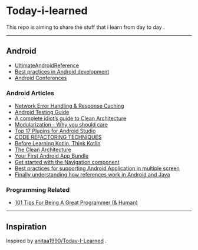 # Today-i-learned
This repo is aiming to share the stuff that i learn from day to day .

---
## Android
* [UltimateAndroidReference](https://github.com/aritraroy/UltimateAndroidReference)
* [Best practices in Android development](https://github.com/futurice/android-best-practices)
* [Android Conferences](http://androidstudygroup.github.io/conferences/)

### Android Articles
* [Network Error Handling & Response Caching](https://medium.com/@tsaha.cse/advanced-retrofit2-part-1-network-error-handling-response-caching-77483cf68620)
* [Android Testing Guide](https://github.com/ravidsrk/android-testing-guide)
* [A complete idiot’s guide to Clean Architecture](https://android.jlelse.eu/a-complete-idiots-guide-to-clean-architecture-2422f428946f)
* [Modularization - Why you should care](https://jeroenmols.com/blog/2019/03/06/modularizationwhy/)
* [Top 17 Plugins for Android Studio](https://blog.codota.com/top-17-plugins-for-android-studio/)
* [CODE REFACTORING TECHNIQUES](https://apiumhub.com/tech-blog-barcelona/code-refactoring-techniques/)
* [Before Learning Kotlin, Think Kotlin](https://www.linkedin.com/pulse/before-learning-kotlin-think-ahmed-adel/)
* [The Clean Architecture](https://blog.cleancoder.com/uncle-bob/2012/08/13/the-clean-architecture.html)
* [Your First Android App Bundle](https://codelabs.developers.google.com/codelabs/your-first-dynamic-app/index.html#0)
* [Get started with the Navigation component](https://developer.android.com/guide/navigation/navigation-getting-started)
* [Best practices for supporting Android Application in multiple screen](https://medium.com/programming-lite/best-practices-for-supporting-android-application-in-multiple-screen-a685afa83493)
* [Finally understanding how references work in Android and Java](https://medium.com/google-developer-experts/finally-understanding-how-references-work-in-android-and-java-26a0d9c92f83)

### Programming Related
* [101 Tips For Being A Great Programmer (& Human)](https://dev.to/emmawedekind/101-tips-for-being-a-great-programmer-human-36nl)




---
## Inspiration
Inspired by [anitaa1990/Today-I-Learned](https://github.com/anitaa1990/Today-I-Learned) .
